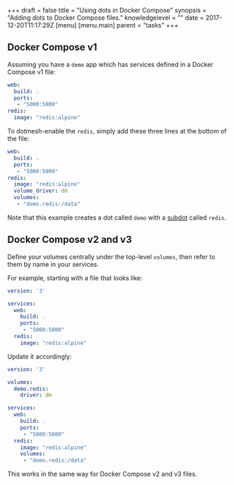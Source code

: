 +++
draft = false
title = "Using dots in Docker Compose"
synopsis = "Adding dots to Docker Compose files."
knowledgelevel = ""
date = 2017-12-20T11:17:29Z
[menu]
  [menu.main]
    parent = "tasks"
+++

## Docker Compose v1

Assuming you have a `demo` app which has services defined in a Docker Compose v1 file:

```yaml
web:
  build: .
  ports:
   - "5000:5000"
redis:
  image: "redis:alpine"
```

To dotmesh-enable the `redis`, simply add these three lines at the bottom of the file:

```yaml
web:
  build: .
  ports:
   - "5000:5000"
redis:
  image: "redis:alpine"
  volume_driver: dm
  volumes:
   - "demo.redis:/data"
```

Note that this example creates a dot called `demo` with a [subdot](/concepts/what-is-a-datadot/#subdots) called `redis`.

## Docker Compose v2 and v3

Define your volumes centrally under the top-level `volumes`, then refer to them by name in your services.

For example, starting with a file that looks like:

```yaml
version: '3'

services:
  web:
    build: .
    ports:
     - "5000:5000"
  redis:
    image: "redis:alpine"
```

Update it accordingly:

```yaml
version: '3'

volumes:
  demo.redis:
    driver: dm

services:
  web:
    build: .
    ports:
     - "5000:5000"
  redis:
    image: "redis:alpine"
    volumes:
     - "demo.redis:/data"
```

This works in the same way for Docker Compose v2 and v3 files.
